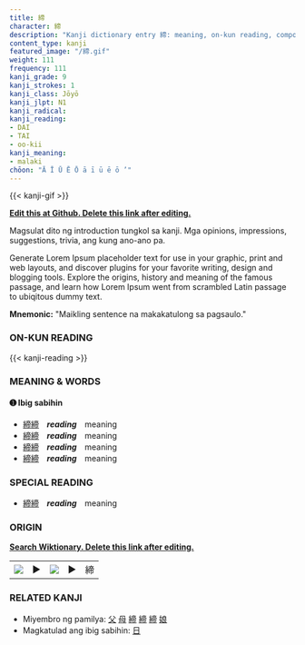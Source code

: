 ```yaml
---
title: 締
character: 締
description: "Kanji dictionary entry 締: meaning, on-kun reading, compounds, origin, related kanji"
content_type: kanji
featured_image: "/締.gif"
weight: 111
frequency: 111
kanji_grade: 9
kanji_strokes: 1
kanji_class: Jōyō
kanji_jlpt: N1
kanji_radical: 
kanji_reading: 
- DAI
- TAI
- oo-kii
kanji_meaning:
- malaki
chōon: "Ā Ī Ū Ē Ō ā ī ū ē ō ’"
---
```

[//]: # (Don't edit the line below. Kanji animated GIF code is automatically generated.)
{{< kanji-gif >}}

[//]: # (Edit below this line.)

**[Edit this at Github. Delete this link after editing.](https://github.com/tim0g/tim/tree/main/content/kanji/締/index.md)**

Magsulat dito ng introduction tungkol sa kanji. Mga opinions, impressions, suggestions, trivia, ang kung ano-ano pa.

Generate Lorem Ipsum placeholder text for use in your graphic, print and web layouts, and discover plugins for your favorite writing, design and blogging tools. Explore the origins, history and meaning of the famous passage, and learn how Lorem Ipsum went from scrambled Latin passage to ubiqitous dummy text.
 
**Mnemonic:** "Maikling sentence na makakatulong sa pagsaulo."

### ON-KUN READING

[//]: # (Don't edit the line below. ON-KUN READING code is automatically generated.)
{{< kanji-reading >}}

### MEANING & WORDS

#### ➊ **Ibig sabihin**
  - [締](../締)[締](../締)　***reading***　meaning
  - [締](../締)[締](../締)　***reading***　meaning
  - [締](../締)[締](../締)　***reading***　meaning
  - [締](../締)[締](../締)　***reading***　meaning

### SPECIAL READING
  - [締](../締)[締](../締)　***reading***　meaning

### ORIGIN

**[Search Wiktionary. Delete this link after editing.](https://wiktionary.org/wiki/締)**
<table class="kanji-table"><tr><td>
<img src="60px-締-bronze.svg.png">
</td><td>▶</td><td>
<img src="60px-締-oracle.svg.png">
</td><td>▶</td>
<td class="kanji-origin">締</td>
</tr></table>

### RELATED KANJI
- Miyembro ng pamilya: [父](../父) [母](../母) [締](../締) [締](../締) [締](../締) [娘](../娘)
- Magkatulad ang ibig sabihin: [日](../日)
